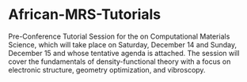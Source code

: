 # African-MRS-Tutorials
Pre-Conference Tutorial Session for the on Computational Materials Science, which will take place on Saturday, December 14 and Sunday, December 15 and whose tentative agenda is attached.  The session will cover the fundamentals of density-functional theory with a focus on electronic structure, geometry optimization, and vibroscopy.
